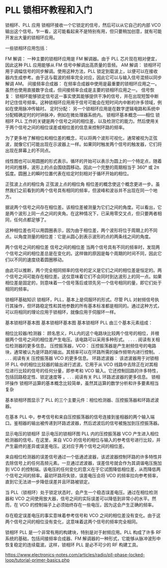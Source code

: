# PLL 锁相环教程和入门
锁相环、PLL 应用
锁相环接收一个它锁定的信号，然后可以从它自己的内部 VCO 输出这个信号。乍一看，这可能看起来不是特别有用，但只要稍加创意，就有可能开发出大量的锁相环应用。

一些锁相环应用包括：

FM 解调：   一种主要的锁相环应用是 FM 解调器。由于 PLL 芯片现在相对便宜，因此这种 PLL 应用能够从 FM 信号中解调出高质量的音频。
AM 解调：   锁相环可用于调幅信号的同步解调。使用这种方法，PLL 锁定到载波上，以便可以在接收器内生成参考。由于这与载波的频率完全对应，因此它可以与输入信号混频以同步解调 AM。
间接频率合成器：   在频率合成器中使用是最重要的锁相环应用之一。虽然也使用直接数字合成，但间接频率合成是主要的锁相环应用之一。
信号恢复：   锁相环能够锁定信号这一事实使其能够提供干净的信号，并在出现短暂中断时记住信号频率。这种锁相环应用用于信号可能会在短时间内中断的许多领域，例如在使用脉冲传输时。
定时分配：   另一个锁相环应用是在数字逻辑电路和系统中分配精确定时的时钟脉冲，例如在微处理器系统内。
锁相环基本概念——相位
锁相环 PLL 工作的关键是两个信号之间的相位差，以及检测它的能力。然后使用关于两个信号之间的相位误差或相位差的信息来控制环路的频率。

为了更多地了解相位和相位差的概念，可以将两个波形可视化，通常被视为正弦波，就像它们可能出现在示波器上一样。如果同时触发两个信号的触发器，它们将出现在屏幕上的不同点。

线性图也可以用圆圈的形式表示。循环的开始可以表示为圆上的一个特定点，随着时间的推移，波形上的点会围绕圆移动。因此一个完整的周期相当于 360° 或 2π 弧度。圆圈上的瞬时位置代表在给定时刻相对于循环开始的相位。

正弦波上点的相位角
正弦波上点的相位角
相位差的概念使这个概念更进一步。虽然我们之前看到的两个信号具有相同的频率，但波峰和波谷并不出现在同一个地方。

据说两个信号之间存在相位差。该相位差被测量为它们之间的角度。可以看出，它是两个波形上同一点之间的夹角。在这种情况下，已采用零交叉点，但只要两者相同，任何点都足够了。

这种相位差也可以用圆圈表示，因为由于相位差，两个波形将位于周期上的不同点。以角度测量的相位差：它是从圆心到表示波形的点的两条线之间的角度。

两个信号之间的相位差
信号之间的相位差
当两个信号具有不同的频率时，发现两个信号之间的相位差总是在变化的。这样做的原因是每个周期的时间不同，因此它们以不同的速度绕着圆圈移动。

由此可以推断，两个完全相同频率的信号的定义是它们之间的相位差是恒定的。两个信号之间可能存在相位差。这仅意味着它们不会同时到达波形上的同一点。如果相位差是固定的，则意味着一个信号落后或领先另一个信号相同的量，即它们处于相同的频率。

锁相环基础知识
锁相环，PLL，基本上是伺服环的形式。尽管 PLL 对射频信号执行其操作，但环路稳定性和其他参数的所有基本标准都是相同的。通过这种方式，可以将相同的理论应用于锁相环，就像应用于伺服环一样。

基本锁相环基本图
基本锁相环基本图
基本锁相环 PLL 由三个基本元素组成：

相位比较器/检测器：   顾名思义，PLL内的这个电路块比较两个信号的相位，并根据两个信号之间的相位差产生电压。该电路可以采用多种形式。   . . . . 阅读有关相位检测器的更多信息。
压控振荡器，VCO：   压控振荡器是产生射频信号的电路块，通常被认为是环路的输出。其频率可以在环路所需的操作频带内进行控制。  . . . . 阅读有关 压控振荡器 VCO 的更多信息。
环路滤波器：   该滤波器用于对锁相环 PLL 中的相位比较器的输出进行滤波。它用于从 VCO 线路中去除正在对其相位进行比较的信号的任何分量，即参考和 VCO 输入。它还控制回路的许多特性，包括回路稳定性、锁定速度等   。. . . 阅读有关 PLL 环路滤波器的更多信息。
锁相环操作
锁相环运算的基本概念比较简单，虽然其运算的数学分析和许多要素相当复杂

基本锁相环图显示了 PLL 的三个主要元件：相位检测器、压控振荡器和环路滤波器。

在基本 PLL 中，参考信号和来自压控振荡器的信号连接到鉴相器的两个输入端口。鉴相器的输出被传递到环路滤波器，然后滤波后的信号被施加到压控振荡器。

显示电压的锁相环
显示电压的锁相环图
PLL 内的压控振荡器 VCO 产生进入相位检测器的信号。在这里，来自 VCO 的信号的相位与输入的参考信号进行比较，并产生最终的差异或误差电压。这对应于两个信号之间的相位差。

来自相位检测器的误差信号通过一个低通滤波器，该滤波器控制环路的许多特性并去除信号上的任何高频元素。一旦通过滤波器，误差信号就会作为其调谐电压施加到 VCO 的控制端。该电压的任何变化的意义在于它试图降低相位差，从而降低两个信号之间的频率。最初环路将失锁，误差电压会将 VCO 的频率拉向参考频率，直到它无法进一步降低误差并且环路被锁定。

当 PLL（锁相环）处于锁定状态时，会产生一个稳态误差电压。通过在相位检测器和 VCO 之间使用放大器，信号之间的实际误差可以降低到非常小的水平。然而，在 VCO 的控制端子上必须始终存在一些电压，因为这会产生正确的频率。

存在稳定误差电压的事实意味着参考信号和 VCO 之间的相位差没有变化。由于这两个信号之间的相位没有变化，这意味着这两个信号的频率完全相同。



锁相环 PLL 是一个非常有用的构建块，特别是对于射频应用。PLL 构成了许多 RF 系统的基础，包括间接频率合成器、FM 解调器的一种形式，它能够从脉冲波形中恢复稳定的连续载波。这样，锁相环 PLL 是必不可少的 RF 构建工具。

https://www.electronics-notes.com/articles/radio/pll-phase-locked-loop/tutorial-primer-basics.php 
